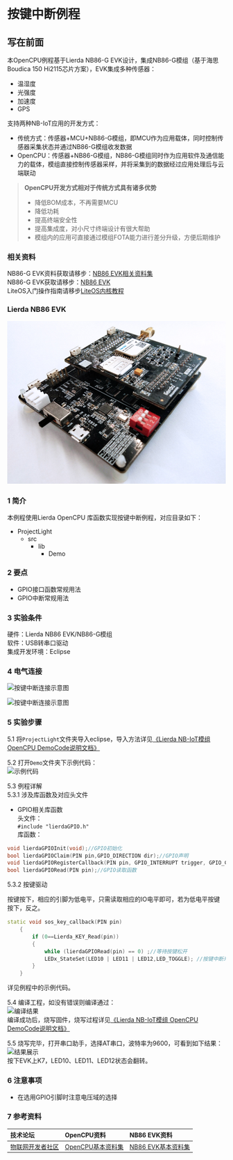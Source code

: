 # 按键中断例程
## 写在前面
本OpenCPU例程基于Lierda NB86-G EVK设计，集成NB86-G模组（基于海思Boudica 150 Hi2115芯片方案），EVK集成多种传感器：
- 温湿度
- 光强度
- 加速度
- GPS

支持两种NB-IoT应用的开发方式：
- 传统方式：传感器+MCU+NB86-G模组，即MCU作为应用载体，同时控制传感器采集状态并通过NB86-G模组收发数据
- OpenCPU：传感器+NB86-G模组，NB86-G模组同时作为应用软件及通信能力的载体，模组直接控制传感器采样，并将采集到的数据经过应用处理后与云端联动
> **OpenCPU开发方式相对于传统方式具有诸多优势**
> - 降低BOM成本，不再需要MCU
> - 降低功耗
> - 提高终端安全性
> - 提高集成度，对小尺寸终端设计有很大帮助
> - 模组内的应用可直接通过模组FOTA能力进行差分升级，方便后期维护
### 相关资料
NB86-G EVK资料获取请移步：[NB86 EVK相关资料集](http://bbs.lierda.com/forum.php?mod=viewthread&tid=86&page=1&extra=&_dsign=91f69885)  
NB86-G EVK获取请移步：[NB86 EVK](https://item.taobao.com/item.htm?spm=a1z10.5-c.w4002-21080581561.13.565878241Htgvt&id=578262725191)<br>
LiteOS入门操作指南请移步[LiteOS内核教程](https://liteos.github.io/tutorials/kernel/)
### Lierda NB86 EVK
 ![NB86EVK](../../Picture/NB86EVK黑色.png)  
### 1 简介

本例程使用Lierda OpenCPU 库函数实现按键中断例程，对应目录如下：

- ProjectLight
  - src
    - lib
      - Demo

### 2 要点

- GPIO接口函数常规用法
- GPIO中断常规用法

### 3 实验条件

硬件：Lierda NB86 EVK/NB86-G模组  
软件：USB转串口驱动  
集成开发环境：Eclipse  

### 4 电气连接
![按键中断连接示意图](../../Picture/按键中断1.png)

![按键中断连接示意图](../../Picture/按键中断2.png)
### 5 实验步骤
5.1 将`ProjectLight`文件夹导入eclipse，导入方法详见[《Lierda NB-IoT模组 OpenCPU DemoCode说明文档》
](https://github.com/lierda-nb-iot-team/Lierda_OpenCPU_SDK)

5.2 打开`Demo`文件夹下示例代码：  
![示例代码](../../Picture/光感示例代码1.png)

5.3 例程详解  
5.3.1 涉及库函数及对应头文件  
- GPIO相关库函数  
头文件：  
`#include "lierdaGPIO.h"`  
库函数：
``` cpp  
void lierdaGPIOInit(void);//GPIO初始化  
bool lierdaGPIOClaim(PIN pin,GPIO_DIRECTION dir);//GPIO声明  
void lierdaGPIORegisterCallback(PIN pin, GPIO_INTERRUPT trigger, GPIO_CALLBACK callback);//GPIO中断声明函数  
bool lierdaGPIORead(PIN pin);//GPIO读取函数  
```

5.3.2 按键驱动

按键按下，相应的引脚为低电平，只需读取相应的IO电平即可，若为低电平按键按下，反之。  
``` cpp
static void sos_key_callback(PIN pin)  
	{  
		if (0==Lierda_KEY_Read(pin))  
		{  
			while (lierdaGPIORead(pin) == 0) ;//等待按键松开  
			LEDx_StateSet(LED10 | LED11 | LED12,LED_TOGGLE); //按键中断来临LED10,LED11,LED12状态改变  
		}  
	}    
```

详见例程中的示例代码。


5.4  编译工程，如没有错误则编译通过：  
![编译结果](../../Picture/编译结果.jpg)  
编译成功后，烧写固件，烧写过程详见[《Lierda NB-IoT模组 OpenCPU DemoCode说明文档》
](https://github.com/lierda-nb-iot-team/Lierda_OpenCPU_SDK)

5.5 烧写完毕，打开串口助手，选择AT串口，波特率为9600，可看到如下结果：  
![结果展示](../../Picture/按键中断结果示意.png)  
按下EVK上K7，LED10、LED11、LED12状态会翻转。  
### 6 注意事项

- 在选用GPIO引脚时注意电压域的选择


### 7 参考资料

| 技术论坛 | OpenCPU资料 | NB86 EVK资料
| :----------- | :----------- | :----------- |
| [物联网开发者社区](http://bbs.lierda.com) |  [OpenCPU基本资料集](https://github.com/lierda-nb-iot-team/Lierda_OpenCPU_SDK) |  [NB86 EVK基本资料集](https://github.com/lierda-nb-iot-team/Lierda_NB86_EVK) |
